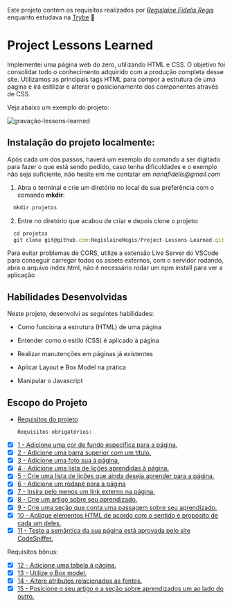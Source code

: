 Este projeto contém os requisitos realizados por _[Regislaine Fidelis Regis](https://www.linkedin.com/in/regislaine-regis/)_ enquanto estudava na [Trybe](https://www.betrybe.com/) :rocket:

# Project Lessons Learned

Implementei uma página web do zero, utilizando HTML e CSS. O objetivo foi consolidar todo o conhecimento adquirido com a produção completa desse site. Utilizamos as principais tags HTML para compor a estrutura de uma pagina e irá estilizar e alterar o posicionamento dos componentes através de CSS.

Veja abaixo um exemplo do projeto:

![gravação-lessons-learned](https://user-images.githubusercontent.com/94489726/200090719-a5f4d611-27ad-4f1f-8019-186423abffc5.gif)

## Instalação do projeto localmente:

Após cada um dos passos, haverá um exemplo do comando a ser digitado para fazer o que está sendo pedido, caso tenha dificuldades e o exemplo não seja suficiente, não hesite em me contatar em _nanafidelis@gmail.com_ 

1. Abra o terminal e crie um diretório no local de sua preferência com o comando **mkdir**:
```javascript
  mkdir projetos
```

2. Entre no diretório que acabou de criar e depois clone o projeto:
```javascript
  cd projetos
  git clone git@github.com:RegislaineRegis/Project-Lessons-Learned.git
```

Para evitar problemas de CORS, utilize a extensão Live Server do VSCode para conseguir carregar todos os assets externos, com o servidor rodando, abra o arquivo index.html, não é necessário rodar um npm install para ver a aplicação

## Habilidades Desenvolvidas

Neste projeto, desenvolvi as seguintes habilidades:

- Como funciona a estrutura (HTML) de uma página
- Entender como o estilo (CSS) é aplicado à página
- Realizar manutenções em páginas já existentes
- Aplicar Layout e Box Model na prática

- Manipular o Javascript

## Escopo do Projeto

- [Requisitos do projeto](#requisitos-do-projeto)

    `Requisitos obrigatórios:`
 - [x] [1 - Adicione uma cor de fundo específica para a página.](#1---adicione-uma-cor-de-fundo-especifica-para-a-página)
 - [x] [2 - Adicione uma barra superior com um título.](#2---adicione-uma-barra-superior-com-um-título)
 - [x] [3 - Adicione uma foto sua à página.](#3---adicione-uma-foto-sua-à-página)
 - [x] [4 - Adicione uma lista de lições aprendidas à página.](#4---adicione-uma-lista-de-lições-aprendidas-à-página)
 - [x] [5 - Crie uma lista de lições que ainda deseja aprender para a página.](#5---Crie-uma-lista-de-lições-que-ainda-deseja-aprender-para-a-página)
 - [x] [6 - Adicione um rodapé para a página](#6---Adicione-um-rodapé-para-a-página)
 - [x] [7 - Insira pelo menos um link externo na página.](#7---Insira-pelo-menos-um-link-externo-na-página)
 - [x] [8 - Crie um artigo sobre seu aprendizado.](#8---crie-um-artigo-sobre-seu-aprendizado)
 - [x] [9 - Crie uma seção que conta uma passagem sobre seu aprendizado.](#9---crie-uma-seção-que-conta-uma-passagem-sobre-seu-aprendizado)
 - [x] [10 - Aplique elementos HTML de acordo com o sentido e propósito de cada um deles.](#9---Aplique-elementos-HTML-de-acordo-com-o-sentido-e-propósito-de-cada-um-deles)
  - [x] [11 - Teste a semântica da sua página está aprovada pelo site CodeSniffer.](#9---Teste-a-semântica-da-sua-página-está-aprovada-pelo-site-CodeSniffer)
  
 Requisitos bônus:
- [x] [12 - Adicione uma tabela à página.](#10---Adicione-uma-tabela-a-página)
- [x] [13 - Utilize o Box model.](#11---Utilize-o-Box-model)
- [x] [14 - Altere atributos relacionados as fontes.](#11---Altere-atributos-relacionados-as-fontes)
- [x] [15 - Posicione o seu artigo e a seção sobre aprendizados um ao lado do outro.](#11---Posicione-seu-artigo-e-a-seção-sobre-aprendizados-um-ao-lado-do-outro)
